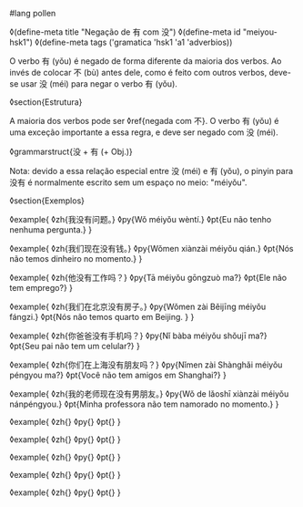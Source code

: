 #lang pollen

◊(define-meta title "Negação de 有 com 没")
◊(define-meta id "meiyou-hsk1")
◊(define-meta tags ('gramatica 'hsk1 'a1 'adverbios))

O verbo 有 (yǒu) é negado de forma diferente da maioria dos verbos.
Ao invés de colocar 不 (bù) antes dele, como é feito com outros
verbos, deve-se usar 没 (méi) para negar o verbo 有 (yǒu).

◊section{Estrutura}

A maioria dos verbos pode ser ◊ref{negada com 不}. O verbo 有 (yǒu) é
uma exceção importante a essa regra, e deve ser negado com 没 (méi).

◊grammarstruct{没 + 有 (+ Obj.)}

Nota: devido a essa relação especial entre 没 (méi) e 有 (yǒu), o
pinyin para 没有 é normalmente escrito sem um espaço no meio:
"méiyǒu".

◊section{Exemplos}

◊example{ ◊zh{我没有问题。}
          ◊py{Wǒ méiyǒu wèntí.}
          ◊pt{Eu não tenho nenhuma pergunta.}
        }

◊example{ ◊zh{我们现在没有钱。}
          ◊py{Wǒmen xiànzài méiyǒu qián.}
          ◊pt{Nós não temos dinheiro no momento.}
        }

◊example{ ◊zh{他没有工作吗？}
          ◊py{Tā méiyǒu gōngzuò ma?}
          ◊pt{Ele não tem emprego?}
        }

◊example{ ◊zh{我们在北京没有房子。}
          ◊py{Wǒmen zài Běijīng méiyǒu fángzi.}
          ◊pt{Nós não temos quarto em Beijing. }
        }

◊example{ ◊zh{你爸爸没有手机吗？}
          ◊py{Nǐ bàba méiyǒu shǒujī ma?}
          ◊pt{Seu pai não tem um celular?}
        }

◊example{ ◊zh{你们在上海没有朋友吗？}
          ◊py{Nǐmen zài Shànghǎi méiyǒu péngyou ma?}
          ◊pt{Você não tem amigos em Shanghai?}
        }

◊example{ ◊zh{我的老师现在没有男朋友。}
          ◊py{Wǒ de lǎoshī xiànzài méiyǒu nánpéngyou.}
          ◊pt{Minha professora não tem namorado no momento.}
        }

◊example{ ◊zh{}
          ◊py{}
          ◊pt{}
        }

◊example{ ◊zh{}
          ◊py{}
          ◊pt{}
        }

◊example{ ◊zh{}
          ◊py{}
          ◊pt{}
        }

◊example{ ◊zh{}
          ◊py{}
          ◊pt{}
        }

◊example{ ◊zh{}
          ◊py{}
          ◊pt{}
        }
